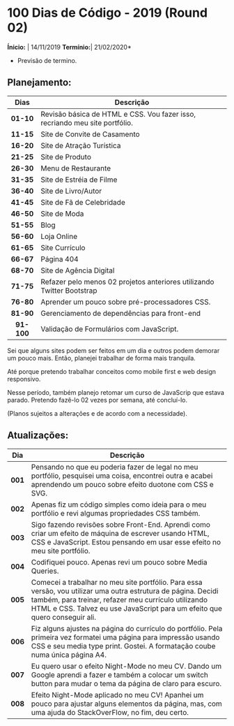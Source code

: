 # 100 Dias de Código - 2019 (Round 02)

**Ínicio:**  | 14/11/2019
**Termínio:**| 21/02/2020*

* Previsão de termino.

## Planejamento:

Dias        | Descrição
:----------:|---------
**01-10** | Revisão básica de HTML e CSS. Vou fazer isso, recriando meu site portfólio.
**11-15** | Site de Convite de Casamento
**16-20** | Site de Atração Turística
**21-25** | Site de Produto
**26-30** | Menu de Restaurante
**31-35** | Site de Estréia de Filme
**36-40** | Site de Livro/Autor
**41-45** | Site de Fã de Celebridade
**46-50** | Site de Moda
**51-55** | Blog
**56-60** | Loja Online
**61-65** | Site Currículo
**66-67** | Página 404
**68-70** | Site de Agência Digital
**71-75** | Refazer pelo menos 02 projetos anteriores utilizando Twitter Bootstrap
**76-80** | Aprender um pouco sobre pré-processadores CSS.
**81-90** | Gerenciamento de dependências para front-end
**91-100**| Validação de Formulários com JavaScript.

Sei que alguns sites podem ser feitos em um dia e outros podem demorar um pouco mais. Então, planejei trabalhar de forma mais tranquila.

Até porque pretendo trabalhar conceitos como mobile first e web design responsivo.

Nesse período, também planejo retomar um curso de JavaScrip que estava parado. Pretendo fazê-lo 02 vezes por semana, até concluí-lo.

(Planos sujeitos a alterações e de acordo com a necessidade).

## Atualizações:

**Dia** | **Descrição**
:------:|--------------
**001**| Pensando no que eu poderia fazer de legal no meu portfólio, pesquisei uma coisa, encontrei outra e acabei aprendendo um pouco sobre efeito duotone com CSS e SVG.
**002**| Apenas fiz um código simples como ideia para o meu portfólio e revi algumas propriedades CSS também. 
**003**| Sigo fazendo revisões sobre Front-End. Aprendi como criar um efeito de máquina de escrever usando HTML, CSS e JavaScript. Estou pensando em usar esse efeito no meu site portfólio.
**004**| Codifiquei pouco. Apenas revi um pouco sobre Media Queries. 
**005**| Comecei a trabalhar no meu site portfólio. Para essa versão, vou utilizar uma outra estrutura de página. Decidi também, para treinar, refazer meu currículo utilizando HTML e CSS. Talvez eu use JavaScript para um efeito que quero conseguir ali.
**006**| Fiz alguns ajustes na página do currículo do portfólio. Pela primeira vez formatei uma página para impressão usando CSS e seu media type print. Gostei. A formatação coube numa única página A4.
**007** | Eu quero usar o efeito Night-Mode no meu CV. Dando um Google aprendi a fazer e também a colocar um switch button para mudar o tema da página de claro para escuro.
**008** | Efeito Night-Mode aplicado no meu CV! Apanhei um pouco para ajustar alguns elementos da página, mas, com uma ajuda do StackOverFlow, no fim, deu certo.